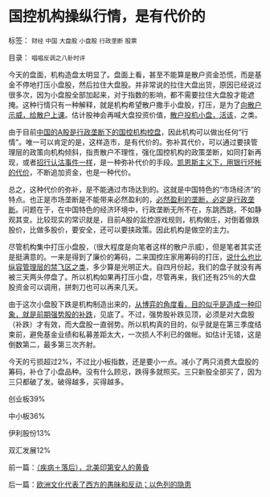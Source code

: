 # 国控机构操纵行情，是有代价的

标签： `财经` `中国` `大盘股` `小盘股` `行政垄断` `股票` 

目录： `唱唱反调之八卦时评`

今天的盘面，机构造盘太明显了。盘面上看，甚至不能算是散户资金恐慌，而是基金不停地打压小盘股，然后拉住大盘股。并非常说的拉住大盘出货，原因已经说过很多次，因为小盘股全部加起来，对于指数的影响，都不需要拉住大盘股才能遮掩。这种行情只有一种解释，就是机构希望散户撒手小盘股，打压，是为了[向散户示威，给散户上课](../../../2007/12/11/相信自已！散户不必对“机构”过分尊重.md)。估计股神会再喊大盘投资价值，[散户投机小盘，活该](../../../2007/8/26/散户投资是中国股市中最理性的投资者.md)，之类。

由于目前[中国的A股是行政垄断下的国控机构控盘](../../../2011/9/28/埋葬凯恩斯主义，是否符合你的利益？.md)，因此机构可以做出任何“行情”。唯一可以肯定的是，这样造市，是有代价的。弥补其代价，可以通过要挟管理层的政策向机构倾斜，指责散户不理性，强化国控机构的政策垄断，如同打新再现，或者[招行认沽事件一样](../../../2008/6/10/市场干预价值先知制度投机者面对南航认沽有价值的事实.md)，是一种弥补代价的手段。[凯恩斯主义下，用银行坏帐的代价](../../../2009/11/29/大萧条后凯恩斯主义和“坏帐过剩的危机”.md)，不断追加资金，也是一种代价。

总之，这种代价的弥补，是不能通过市场达到的。这就是中国特色的“市场经济”的特点。也正是市场垄断是不能带来必然盈利的，[必然盈利的垄断，必定是行政垄断](../../../2009/9/16/国民税负强度要算上行政垄断.md)。问题在于，在中国特色的经济环境中，行政垄断无所不在，东跳西跳，不如静观其变。比较现实的常识就是，目前A股的监控游戏规则，机构做庄，对倒着做跌股价，比做多股价，要安全，还可以要挟政策。因此机构是做空的主力。

尽管机构集中打压小盘股，（很大程度是向笔者这样的散户示威），但是笔者其实还是挺满意的。一来是得到了廉价的筹码，二来国控庄家用筹码的打压，[说什么也比纵容管理层的禁飞区之类](../../../2011/3/29/散户禁飞区，基金大轰炸，蓝筹反对派.md)，多少算是光明正大。自四月份起，我们的盘子就没有再被三天两头停盘了。所以机构如果再打压小盘，尽管再来，我们还有25％的大盘股资金可以调用，拼刺刀也可以再来几天。

由于这次小盘股下跌是机构制造出来的，[从博弈的角度看，目的似乎是造成一种印象，就是前期强势股的补跌](../../../2008/9/19/A股机构市不能右侧交易做趋势.md)，见底了。不过，强势股补跌见顶，必须是对大盘股（补跌）才有效，而大盘股一直弱势。所以机构真的目的，似乎就是在第三季度结束前，避免基金业绩和私募差距太大，一次损人不利已的做帐。如估计无错，这是倒数第二，最多第三次齐射。

今天的亏损超过2%，不过比小板指数，还是要小一点。减小了两只消费大盘股的筹码，补仓了小盘品种。没有什么顾忌，跌得多就照买。三只新股全部买了，因为三只都破了发。破得越多，买得越多。

创业板39%

中小板36%

伊利股份13%

双汇发展12%



前一篇：[（疾病＋落后），北美印第安人的黄昏](../../../2011/9/29/（疾病＋落后），北美印第安人的黄昏.md)

后一篇：[欧洲文化代表了西方的愚昧和反动；以色列的隐患](../../../2011/9/29/欧洲文化代表了西方的愚昧和反动；以色列的隐患.md)